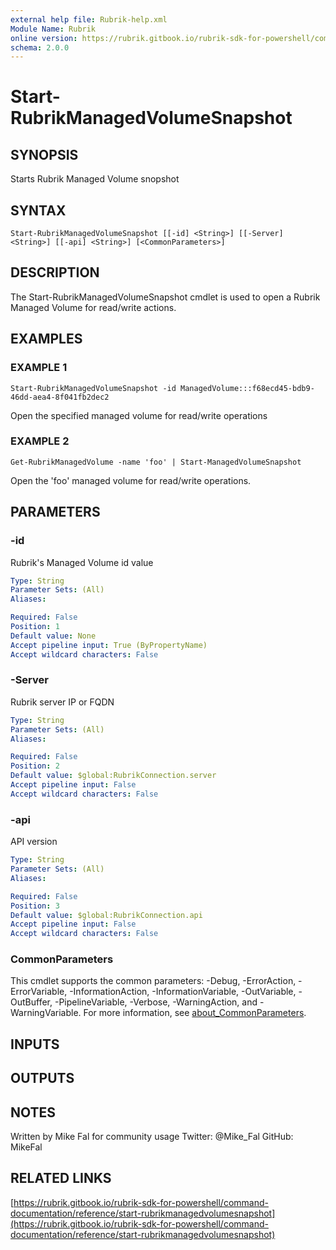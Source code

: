 ```yaml
---
external help file: Rubrik-help.xml
Module Name: Rubrik
online version: https://rubrik.gitbook.io/rubrik-sdk-for-powershell/command-documentation/reference/start-rubrikmanagedvolumesnapshot
schema: 2.0.0
---
```


# Start-RubrikManagedVolumeSnapshot

## SYNOPSIS
Starts Rubrik Managed Volume snopshot

## SYNTAX

```
Start-RubrikManagedVolumeSnapshot [[-id] <String>] [[-Server] <String>] [[-api] <String>] [<CommonParameters>]
```

## DESCRIPTION
The Start-RubrikManagedVolumeSnapshot cmdlet is used to open a Rubrik Managed Volume
for read/write actions.

## EXAMPLES

### EXAMPLE 1
```
Start-RubrikManagedVolumeSnapshot -id ManagedVolume:::f68ecd45-bdb9-46dd-aea4-8f041fb2dec2
```

Open the specified managed volume for read/write operations

### EXAMPLE 2
```
Get-RubrikManagedVolume -name 'foo' | Start-ManagedVolumeSnapshot
```

Open the 'foo' managed volume for read/write operations.

## PARAMETERS

### -id
Rubrik's Managed Volume id value

```yaml
Type: String
Parameter Sets: (All)
Aliases:

Required: False
Position: 1
Default value: None
Accept pipeline input: True (ByPropertyName)
Accept wildcard characters: False
```

### -Server
Rubrik server IP or FQDN

```yaml
Type: String
Parameter Sets: (All)
Aliases:

Required: False
Position: 2
Default value: $global:RubrikConnection.server
Accept pipeline input: False
Accept wildcard characters: False
```

### -api
API version

```yaml
Type: String
Parameter Sets: (All)
Aliases:

Required: False
Position: 3
Default value: $global:RubrikConnection.api
Accept pipeline input: False
Accept wildcard characters: False
```

### CommonParameters
This cmdlet supports the common parameters: -Debug, -ErrorAction, -ErrorVariable, -InformationAction, -InformationVariable, -OutVariable, -OutBuffer, -PipelineVariable, -Verbose, -WarningAction, and -WarningVariable. For more information, see [about_CommonParameters](http://go.microsoft.com/fwlink/?LinkID=113216).

## INPUTS

## OUTPUTS

## NOTES
Written by Mike Fal for community usage
Twitter: @Mike_Fal
GitHub: MikeFal

## RELATED LINKS

[https://rubrik.gitbook.io/rubrik-sdk-for-powershell/command-documentation/reference/start-rubrikmanagedvolumesnapshot](https://rubrik.gitbook.io/rubrik-sdk-for-powershell/command-documentation/reference/start-rubrikmanagedvolumesnapshot)

